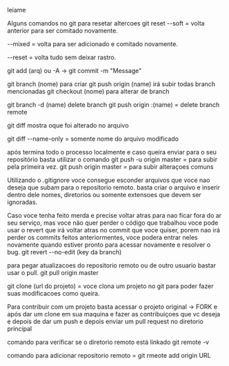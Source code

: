 leiame

Alguns comandos no git para resetar altercoes
git reset 
--soft = volta anterior para ser comitado novamente.

--mixed = volta para ser adicionado e comitado novamente.

--reset = volta tudo sem deixar rastro.

git add (arq) ou -A -> git commit -m "Message"

git branch (nome) para criar
git push origin (name) irá subir todas branch mencionadas
git checkout (nome) para alterar de branch

git branch -d (name) delete branch
git push origin :(name) = delete branch remote

git diff mostra oque foi alterado no arquivo

git diff --name-only = somente nome do arquivo modificado

após termina todo o processo localmente e caso queira enviar para o seu repositório basta utilizar o comando
git push -u origin master = para subir pela primeira vez.
git push origin master = para subir alteraçoes comuns

Utilizando o .gitignore voce consegue esconder arquivos que voce nao deseja que subam para o repositorio remoto.
basta criar o arquivo e inserir dentro dele nomes, diretorios ou somente extensoes que devem ser ignoradas.

Caso voce tenha feito merda e precise voltar atras para nao ficar fora do ar seu serviço, mas voce não quer perder o código que trabalhou voce pode usar o revert que irá voltar atras no commit que voce quiser, porem nao irá perder os commits feitos anteriormentes, voce podera entrar neles novamente quando estiver pronto para acessar novamente e resolver o bug.
git revert --no-edit (key da branch)

para pegar atualizacoes do repositorio remoto ou de outro usuario bastar usar o pull.
git pull origin master

git clone (url do projeto)  = voce clona um projeto no git para poder fazer suas modificacoes como queira.

Para contribuir com um projeto basta acessar o projeto original -> FORK e após dar um clone em sua maquina e fazer as contribuiçoes que vc deseja e depois de dar um push e depois enviar um pull request no diretorio principal

comando para verificar se o diretorio remoto está linkado git remote -v

comando para adicionar repositorio remoto = git rmeote add origin URL
